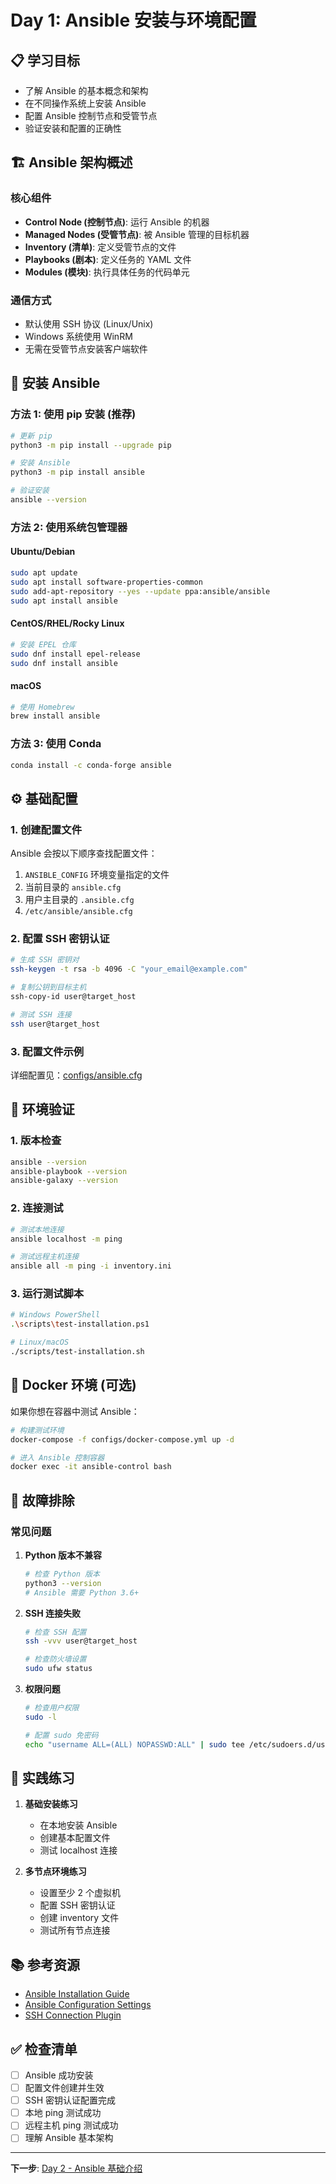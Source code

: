 # Day 1: Ansible 安装与环境配置

## 📋 学习目标

- 了解 Ansible 的基本概念和架构
- 在不同操作系统上安装 Ansible
- 配置 Ansible 控制节点和受管节点
- 验证安装和配置的正确性

## 🏗️ Ansible 架构概述

### 核心组件
- **Control Node (控制节点)**: 运行 Ansible 的机器
- **Managed Nodes (受管节点)**: 被 Ansible 管理的目标机器
- **Inventory (清单)**: 定义受管节点的文件
- **Playbooks (剧本)**: 定义任务的 YAML 文件
- **Modules (模块)**: 执行具体任务的代码单元

### 通信方式
- 默认使用 SSH 协议 (Linux/Unix)
- Windows 系统使用 WinRM
- 无需在受管节点安装客户端软件

## 🚀 安装 Ansible

### 方法 1: 使用 pip 安装 (推荐)

```bash
# 更新 pip
python3 -m pip install --upgrade pip

# 安装 Ansible
python3 -m pip install ansible

# 验证安装
ansible --version
```

### 方法 2: 使用系统包管理器

#### Ubuntu/Debian
```bash
sudo apt update
sudo apt install software-properties-common
sudo add-apt-repository --yes --update ppa:ansible/ansible
sudo apt install ansible
```

#### CentOS/RHEL/Rocky Linux
```bash
# 安装 EPEL 仓库
sudo dnf install epel-release
sudo dnf install ansible
```

#### macOS
```bash
# 使用 Homebrew
brew install ansible
```

### 方法 3: 使用 Conda
```bash
conda install -c conda-forge ansible
```

## ⚙️ 基础配置

### 1. 创建配置文件

Ansible 会按以下顺序查找配置文件：
1. `ANSIBLE_CONFIG` 环境变量指定的文件
2. 当前目录的 `ansible.cfg`
3. 用户主目录的 `.ansible.cfg`
4. `/etc/ansible/ansible.cfg`

### 2. 配置 SSH 密钥认证

```bash
# 生成 SSH 密钥对
ssh-keygen -t rsa -b 4096 -C "your_email@example.com"

# 复制公钥到目标主机
ssh-copy-id user@target_host

# 测试 SSH 连接
ssh user@target_host
```

### 3. 配置文件示例

详细配置见：[configs/ansible.cfg](./configs/ansible.cfg)

## 🧪 环境验证

### 1. 版本检查
```bash
ansible --version
ansible-playbook --version
ansible-galaxy --version
```

### 2. 连接测试
```bash
# 测试本地连接
ansible localhost -m ping

# 测试远程主机连接
ansible all -m ping -i inventory.ini
```

### 3. 运行测试脚本

```bash
# Windows PowerShell
.\scripts\test-installation.ps1

# Linux/macOS
./scripts/test-installation.sh
```

## 🐳 Docker 环境 (可选)

如果你想在容器中测试 Ansible：

```bash
# 构建测试环境
docker-compose -f configs/docker-compose.yml up -d

# 进入 Ansible 控制容器
docker exec -it ansible-control bash
```

## 🔧 故障排除

### 常见问题

1. **Python 版本不兼容**
   ```bash
   # 检查 Python 版本
   python3 --version
   # Ansible 需要 Python 3.6+
   ```

2. **SSH 连接失败**
   ```bash
   # 检查 SSH 配置
   ssh -vvv user@target_host
   
   # 检查防火墙设置
   sudo ufw status
   ```

3. **权限问题**
   ```bash
   # 检查用户权限
   sudo -l
   
   # 配置 sudo 免密码
   echo "username ALL=(ALL) NOPASSWD:ALL" | sudo tee /etc/sudoers.d/username
   ```

## 📝 实践练习

1. **基础安装练习**
   - 在本地安装 Ansible
   - 创建基本配置文件
   - 测试 localhost 连接

2. **多节点环境练习**
   - 设置至少 2 个虚拟机
   - 配置 SSH 密钥认证
   - 创建 inventory 文件
   - 测试所有节点连接

## 📚 参考资源

- [Ansible Installation Guide](https://docs.ansible.com/ansible/latest/installation_guide/index.html)
- [Ansible Configuration Settings](https://docs.ansible.com/ansible/latest/reference_appendices/config.html)
- [SSH Connection Plugin](https://docs.ansible.com/ansible/latest/plugins/connection/ssh.html)

## ✅ 检查清单

- [ ] Ansible 成功安装
- [ ] 配置文件创建并生效
- [ ] SSH 密钥认证配置完成
- [ ] 本地 ping 测试成功
- [ ] 远程主机 ping 测试成功
- [ ] 理解 Ansible 基本架构

---

**下一步**: [Day 2 - Ansible 基础介绍](../day2-introduction/introduction.md) 